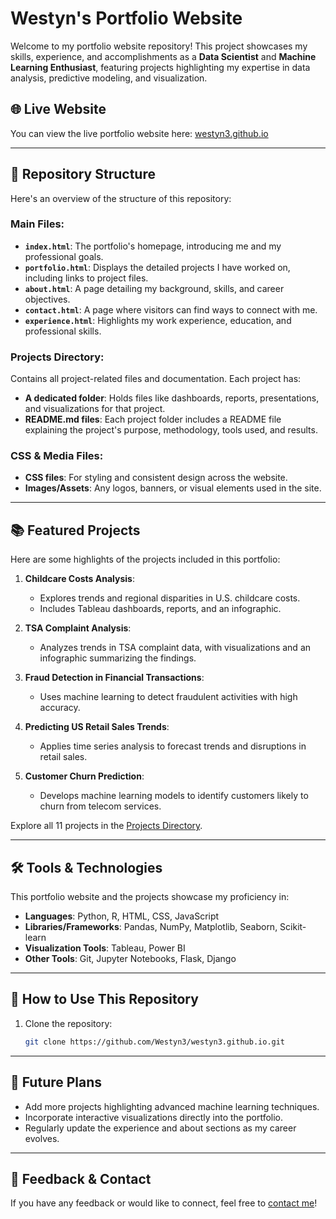 # Westyn's Portfolio Website

Welcome to my portfolio website repository! This project showcases my skills, experience, and accomplishments as a **Data Scientist** and **Machine Learning Enthusiast**, featuring projects highlighting my expertise in data analysis, predictive modeling, and visualization.

## 🌐 Live Website
You can view the live portfolio website here: [westyn3.github.io](https://westyn3.github.io/)

---

## 📂 Repository Structure

Here's an overview of the structure of this repository:

### Main Files:
- **`index.html`**: The portfolio's homepage, introducing me and my professional goals.
- **`portfolio.html`**: Displays the detailed projects I have worked on, including links to project files.
- **`about.html`**: A page detailing my background, skills, and career objectives.
- **`contact.html`**: A page where visitors can find ways to connect with me.
- **`experience.html`**: Highlights my work experience, education, and professional skills.

### Projects Directory:
Contains all project-related files and documentation. Each project has:
- **A dedicated folder**: Holds files like dashboards, reports, presentations, and visualizations for that project.
- **README.md files**: Each project folder includes a README file explaining the project's purpose, methodology, tools used, and results.

### CSS & Media Files:
- **CSS files**: For styling and consistent design across the website.
- **Images/Assets**: Any logos, banners, or visual elements used in the site.

---

## 📚 Featured Projects
Here are some highlights of the projects included in this portfolio:

1. **Childcare Costs Analysis**:
   - Explores trends and regional disparities in U.S. childcare costs.
   - Includes Tableau dashboards, reports, and an infographic.

2. **TSA Complaint Analysis**:
   - Analyzes trends in TSA complaint data, with visualizations and an infographic summarizing the findings.

3. **Fraud Detection in Financial Transactions**:
   - Uses machine learning to detect fraudulent activities with high accuracy.

4. **Predicting US Retail Sales Trends**:
   - Applies time series analysis to forecast trends and disruptions in retail sales.

5. **Customer Churn Prediction**:
   - Develops machine learning models to identify customers likely to churn from telecom services.

Explore all 11 projects in the [Projects Directory](https://github.com/Westyn3/westyn3.github.io/tree/main/projects).

---

## 🛠️ Tools & Technologies
This portfolio website and the projects showcase my proficiency in:
- **Languages**: Python, R, HTML, CSS, JavaScript
- **Libraries/Frameworks**: Pandas, NumPy, Matplotlib, Seaborn, Scikit-learn
- **Visualization Tools**: Tableau, Power BI
- **Other Tools**: Git, Jupyter Notebooks, Flask, Django

---

## 🚀 How to Use This Repository
1. Clone the repository:
   ```bash
   git clone https://github.com/Westyn3/westyn3.github.io.git

---

## 📝 Future Plans
- Add more projects highlighting advanced machine learning techniques.
- Incorporate interactive visualizations directly into the portfolio.
- Regularly update the experience and about sections as my career evolves.

---

## 💬 Feedback & Contact
If you have any feedback or would like to connect, feel free to [contact me](https://westyn3.github.io/contact.html)!
